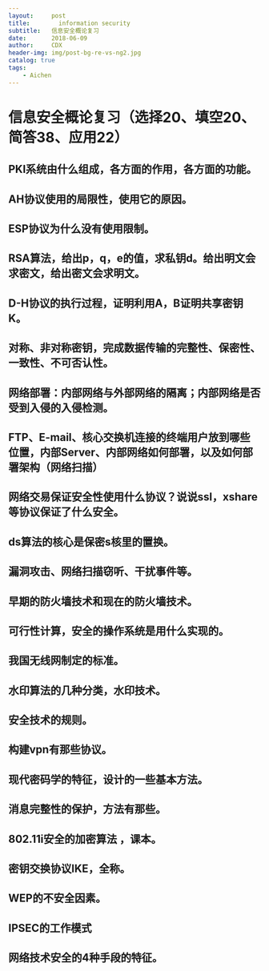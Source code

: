 ```yaml
---
layout:     post
title:        information security
subtitle:   信息安全概论复习   
date:       2018-06-09
author:     CDX
header-img: img/post-bg-re-vs-ng2.jpg
catalog: true
tags:
    - Aichen
---
```

# 信息安全概论复习（选择20、填空20、简答38、应用22）
## PKI系统由什么组成，各方面的作用，各方面的功能。

## AH协议使用的局限性，使用它的原因。

## ESP协议为什么没有使用限制。

## RSA算法，给出p，q，e的值，求私钥d。给出明文会求密文，给出密文会求明文。

## D-H协议的执行过程，证明利用A，B证明共享密钥K。

## 对称、非对称密钥，完成数据传输的完整性、保密性、一致性、不可否认性。

## 网络部署：内部网络与外部网络的隔离；内部网络是否受到入侵的入侵检测。

## FTP、E-mail、核心交换机连接的终端用户放到哪些位置，内部Server、内部网络如何部署，以及如何部署架构（网络扫描）

## 网络交易保证安全性使用什么协议？说说ssl，xshare等协议保证了什么安全。

## ds算法的核心是保密s核里的置换。

## 漏洞攻击、网络扫描窃听、干扰事件等。

## 早期的防火墙技术和现在的防火墙技术。

## 可行性计算，安全的操作系统是用什么实现的。

## 我国无线网制定的标准。

## 水印算法的几种分类，水印技术。

## 安全技术的规则。

## 构建vpn有那些协议。

## 现代密码学的特征，设计的一些基本方法。

## 消息完整性的保护，方法有那些。

## 802.11i安全的加密算法 ，课本。

## 密钥交换协议IKE，全称。

## WEP的不安全因素。

## IPSEC的工作模式

## 网络技术安全的4种手段的特征。
